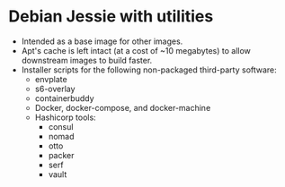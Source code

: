 # Debian Jessie with utilities
   * Intended as a base image for other images.
   * Apt's cache is left intact (at a cost of ~10 megabytes) to allow downstream images to build faster.
   * Installer scripts for the following non-packaged third-party software:
      * envplate
      * s6-overlay
      * containerbuddy
      * Docker, docker-compose, and docker-machine
      * Hashicorp tools:
        * consul
        * nomad
        * otto
        * packer
        * serf
        * vault
